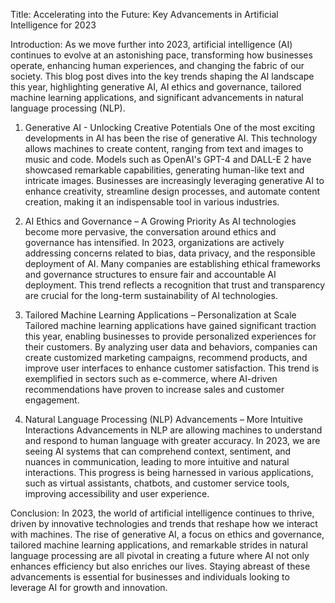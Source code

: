 Title: Accelerating into the Future: Key Advancements in Artificial Intelligence for 2023

Introduction:
As we move further into 2023, artificial intelligence (AI) continues to evolve at an astonishing pace, transforming how businesses operate, enhancing human experiences, and changing the fabric of our society. This blog post dives into the key trends shaping the AI landscape this year, highlighting generative AI, AI ethics and governance, tailored machine learning applications, and significant advancements in natural language processing (NLP).

1. Generative AI - Unlocking Creative Potentials
One of the most exciting developments in AI has been the rise of generative AI. This technology allows machines to create content, ranging from text and images to music and code. Models such as OpenAI's GPT-4 and DALL-E 2 have showcased remarkable capabilities, generating human-like text and intricate images. Businesses are increasingly leveraging generative AI to enhance creativity, streamline design processes, and automate content creation, making it an indispensable tool in various industries.

2. AI Ethics and Governance – A Growing Priority
As AI technologies become more pervasive, the conversation around ethics and governance has intensified. In 2023, organizations are actively addressing concerns related to bias, data privacy, and the responsible deployment of AI. Many companies are establishing ethical frameworks and governance structures to ensure fair and accountable AI deployment. This trend reflects a recognition that trust and transparency are crucial for the long-term sustainability of AI technologies.

3. Tailored Machine Learning Applications – Personalization at Scale
Tailored machine learning applications have gained significant traction this year, enabling businesses to provide personalized experiences for their customers. By analyzing user data and behaviors, companies can create customized marketing campaigns, recommend products, and improve user interfaces to enhance customer satisfaction. This trend is exemplified in sectors such as e-commerce, where AI-driven recommendations have proven to increase sales and customer engagement.

4. Natural Language Processing (NLP) Advancements – More Intuitive Interactions
Advancements in NLP are allowing machines to understand and respond to human language with greater accuracy. In 2023, we are seeing AI systems that can comprehend context, sentiment, and nuances in communication, leading to more intuitive and natural interactions. This progress is being harnessed in various applications, such as virtual assistants, chatbots, and customer service tools, improving accessibility and user experience.

Conclusion:
In 2023, the world of artificial intelligence continues to thrive, driven by innovative technologies and trends that reshape how we interact with machines. The rise of generative AI, a focus on ethics and governance, tailored machine learning applications, and remarkable strides in natural language processing are all pivotal in creating a future where AI not only enhances efficiency but also enriches our lives. Staying abreast of these advancements is essential for businesses and individuals looking to leverage AI for growth and innovation.
